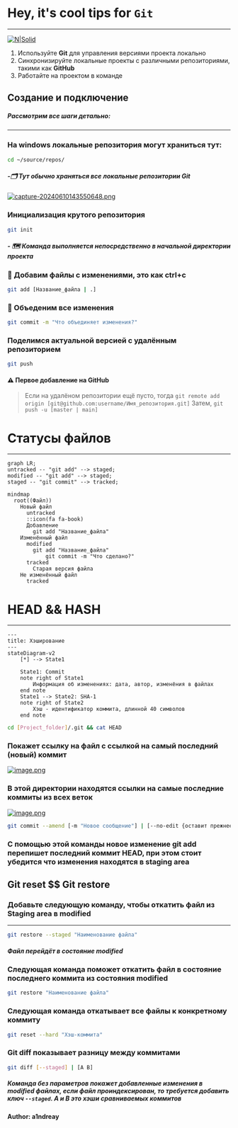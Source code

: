 # Hey, it's cool tips for `Git`
---
[![N|Solid](https://cldup.com/dTxpPi9lDf.thumb.png)](https://nodesource.com/products/nsolid)
1. Используйте __Git__ для управления версиями проекта локально
2. Синхронизируйте локальные проекты с различными репозиториями, такими как __GitHub__
3. Работайте на проектом в команде

## Создание и подключение
##### Рассмотрим все шаги детально:
---
### На __windows__ локальные репозитория могут храниться тут:
```bash
cd ~/source/repos/
```
##### -🗂️ Тут обычно храняться все локальные репозитории __Git__
[![capture-20240610143550648.png](https://i.postimg.cc/pTZwfNYV/capture-20240610143550648.png)](https://postimg.cc/ftVqsrr1)

### Инициализация крутого репозитория
```bash
git init
```
##### - 🗺️ Команда выполняется непосредственно в начальной директории проекта

### 💾 Добавим файлы с изменениями, это как __ctrl+c__
```bash
git add [Название_файла | .]
```

### 🔗 Объеденим все изменения
```bash
git commit -m "Что объединяет изменения?"
```

### Поделимся актуальной версией с удалённым репозиторием
```bash
git push
```

#### ⚠️ Первое добавление на __GitHub__
>  Если на удалёном репозитории ещё пусто, тогда `git remote add origin [git@github.com:username/Имя_репозитория.git]`
>  Затем, `git push -u [master | main]`

# Статусы файлов
---

```mermaid
graph LR;
untracked -- "git add" --> staged;
modified -- "git add" --> staged;
staged -- "git commit" --> tracked;
```

```mermaid
mindmap
  root((Файл))
    Новый файл
      untracked
      ::icon(fa fa-book)
      Добавление
        git add "Название_файла"
    Изменённый файл
      modified
        git add "Название_файла"
            git commit -m "Что сделано?"
      tracked
        Старая версия файла
    Не изменённый файл
      tracked

```

# __HEAD__ && __HASH__
---

```mermaid
---
title: Хэширование
---
stateDiagram-v2
    [*] --> State1

    State1: Commit
    note right of State1
        Информация об изменениях: дата, автор, изменёния в файлах
    end note
    State1 --> State2: SHA-1
    note right of State2
        Хэш - идентификатор коммита, длинной 40 символов
    end note

```

```bash
cd [Project_folder]/.git && cat HEAD
```
### Покажет ссылку на файл с ссылкой на самый последний (новый) коммит
[![image.png](https://i.postimg.cc/bNZ3Qj8D/image.png)](https://postimg.cc/pptfH4mR)

### В этой директории находятся ссылки на самые последние коммиты из всех веток
[![image.png](https://i.postimg.cc/cJFn9rBs/image.png)](https://postimg.cc/wtsM3xrP)

```bash
git commit --amend [-m "Новое сообщение"] | [--no-edit {оставит прежнее сообщение}]
```
### С помощью этой команды новое изменение __git add__ перепишет последний коммит __HEAD__, при этом стоит убедится что изменения находятся в __staging area__

## __Git reset__ $$ __Git restore__
### Добавьте следующую команду, чтобы откатить файл из __Staging area__ в __modified__
---
```bash
git restore --staged "Наименование файла"
```
##### Файл перейдёт в состояние __modified__

### Следующая команда поможет откатить файл в состояние последнего коммита из состояния __modified__
```bash
git restore "Наименование файла"
```

### Следующая команда откатывает все файлы к конкретному коммиту
```bash
git reset --hard "Хэш-коммита"
```

### __Git diff__ показывает разницу между коммитами
```bash
git diff [--staged] | [A B]
```
##### Команда без параметров покажет добавленные изменения в __modified__ файлах, если файл проиндексирован, то требуется добавить ключ ``` --staged ```. A и B это хэши сравниваемых коммитов
**Author: a1ndreay**
